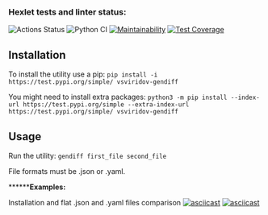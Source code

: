### Hexlet tests and linter status:
![Actions Status](/workflows/hexlet-check/badge.svg)
![Python CI](https://github.com/vsviridoff/python-project-lvl2/workflows/Python%20CI/badge.svg)
[![Maintainability](https://api.codeclimate.com/v1/badges/b3533853bfa325c83319/maintainability)](https://codeclimate.com/github/vsviridoff/python-project-lvl2/maintainability)
[![Test Coverage](https://api.codeclimate.com/v1/badges/b3533853bfa325c83319/test_coverage)](https://codeclimate.com/github/vsviridoff/python-project-lvl2/test_coverage)


## Installation
To install the utility use a pip:
`pip install -i https://test.pypi.org/simple/ vsviridov-gendiff`

You might need to install extra packages:
`python3 -m pip install --index-url https://test.pypi.org/simple --extra-index-url https://test.pypi.org/simple/ vsviridov-gendiff`

## Usage
Run the utility: `gendiff first_file second_file`

File formats must be .json or .yaml.

********Examples:**

Installation and flat .json and .yaml files comparison
[![asciicast](https://asciinema.org/a/TmP2wcBwo0T05LknbidFfrA8N.svg)](https://asciinema.org/a/TmP2wcBwo0T05LknbidFfrA8N)
[![asciicast](https://asciinema.org/a/COUBXayLG4O2lUx4qKUWuFNFz.svg)](https://asciinema.org/a/COUBXayLG4O2lUx4qKUWuFNFz)
